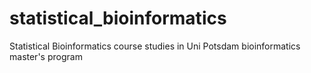 # statistical_bioinformatics
Statistical Bioinformatics course studies in Uni Potsdam bioinformatics master's program
